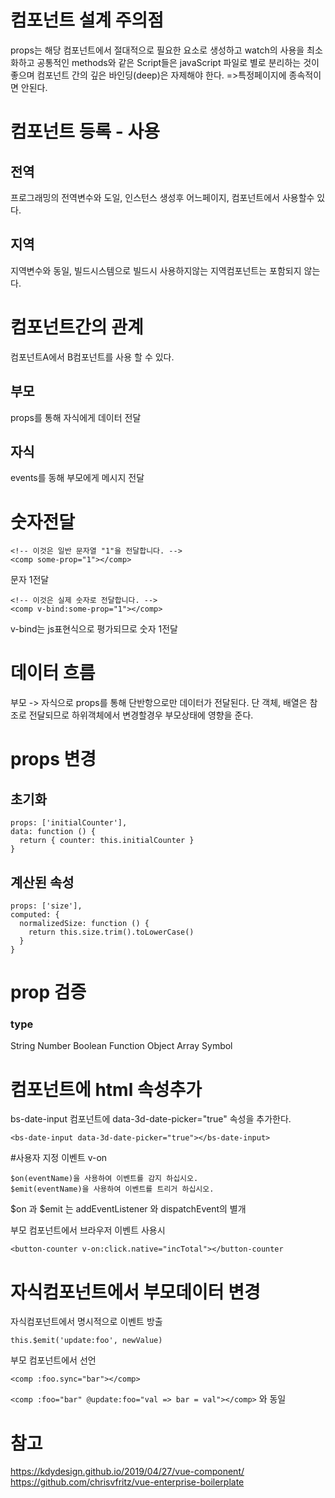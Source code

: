 # 컴포넌트 설계 주의점

props는 해당 컴포넌트에서 절대적으로 필요한 요소로 생성하고
watch의 사용을 최소화하고
공통적인 methods와 같은 Script들은 javaScript 파일로 별로 분리하는 것이 좋으며
컴포넌트 간의 깊은 바인딩(deep)은 자제해야 한다.
=>특정페이지에 종속적이면 안된다.

# 컴포넌트 등록 - 사용

## 전역

프로그래밍의 전역변수와 도일, 인스턴스 생성후 어느페이지, 컴포넌트에서 사용할수 있다.

## 지역

지역변수와 동일, 빌드시스템으로 빌드시 사용하지않는 지역컴포넌트는 포함되지 않는다.

# 컴포넌트간의 관계

컴포넌트A에서 B컴포넌트를 사용 할 수 있다.

## 부모

props를 통해 자식에게 데이터 전달

## 자식

events를 동해 부모에게 메시지 전달

# 숫자전달

```
<!-- 이것은 일반 문자열 "1"을 전달합니다. -->
<comp some-prop="1"></comp>
```

문자 1전달

```
<!-- 이것은 실제 숫자로 전달합니다. -->
<comp v-bind:some-prop="1"></comp>
```

v-bind는 js표현식으로 평가되므로 숫자 1전달

# 데이터 흐름

부모 -> 자식으로 props를 통해 단반항으로만 데이터가 전달된다.
단 객체, 배열은 참조로 전달되므로 하위객체에서 변경할경우 부모상태에 영향을 준다.

# props 변경

## 초기화

```
props: ['initialCounter'],
data: function () {
  return { counter: this.initialCounter }
}
```

## 계산된 속성

```
props: ['size'],
computed: {
  normalizedSize: function () {
    return this.size.trim().toLowerCase()
  }
}
```

# prop 검증

### type

String
Number
Boolean
Function
Object
Array
Symbol

# 컴포넌트에 html 속성추가

bs-date-input 컴포넌트에 data-3d-date-picker="true" 속성을 추가한다.

```
<bs-date-input data-3d-date-picker="true"></bs-date-input>
```

#사용자 지정 이벤트 v-on

```
$on(eventName)을 사용하여 이벤트를 감지 하십시오.
$emit(eventName)을 사용하여 이벤트를 트리거 하십시오.
```

$on 과 $emit 는 addEventListener 와 dispatchEvent의 별개

부모 컴포넌트에서 브라우저 이벤트 사용시

```
<button-counter v-on:click.native="incTotal"></button-counter
```

# 자식컴포넌트에서 부모데이터 변경

자식컴포넌트에서 명시적으로 이벤트 방출

```
this.$emit('update:foo', newValue)
```

부모 컴포넌트에서 선언

```
<comp :foo.sync="bar"></comp>
```

`<comp :foo="bar" @update:foo="val => bar = val"></comp>` 와 동일

# 참고

https://kdydesign.github.io/2019/04/27/vue-component/
https://github.com/chrisvfritz/vue-enterprise-boilerplate
